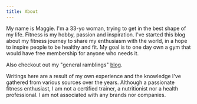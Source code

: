 ```yaml
---
title: About
---
```


My name is Maggie. I'm a 33-yo woman, trying to get in the best shape of my life. Fitness is my hobby, passion and inspiration.
I've started this blog about my fitness journey to share my enthusiasm with the world, in a hope to inspire people to be healthy and fit.
My goal is to one day own a gym that would have free membership for anyone who needs it.

Also checkout out my "general ramblings" [blog](http://maggiesroom.net).

Writings here are a result of my own experience and the knowledge I've gathered from various sources over the years. 
Although a passionate fitness enthusiast, I am not a certified trainer, a nutritionist nor a health professional. 
I am not associated with any brands nor companies.
